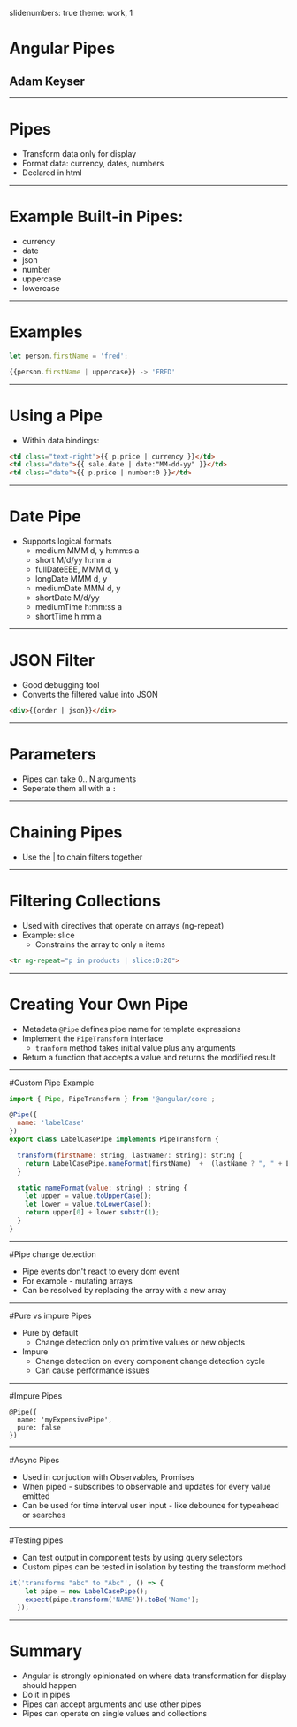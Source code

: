 slidenumbers: true
theme: work, 1

# Angular Pipes
## Adam Keyser

---

# Pipes
- Transform data only for display
- Format data: currency, dates, numbers
- Declared in html

---
# Example Built-in Pipes:
- currency
- date
- json
- number
- uppercase
- lowercase

---

# Examples

``` javascript
let person.firstName = 'fred';

{{person.firstName | uppercase}} -> 'FRED'

```

---

# Using a Pipe
- Within data bindings:

``` html
<td class="text-right">{{ p.price | currency }}</td>
<td class="date">{{ sale.date | date:"MM-dd-yy" }}</td>
<td class="date">{{ p.price | number:0 }}</td>
```

---

# Date Pipe
- Supports logical formats
  - medium MMM d, y h:mm:s a
  - short M/d/yy h:mm a
  - fullDateEEE, MMM d, y
  - longDate MMM d, y
  - mediumDate MMM d, y
  - shortDate M/d/yy
  - mediumTime h:mm:ss a
  - shortTime h:mm a

---
# JSON Filter
- Good debugging tool
- Converts the filtered value into JSON

``` html
<div>{{order | json}}</div>
```

---

# Parameters

- Pipes can take 0.. N arguments
- Seperate them all with a `:`

---
# Chaining Pipes
- Use the | to chain filters together


---
# Filtering Collections
- Used with directives that operate on arrays (ng-repeat)
- Example: slice
  - Constrains the array to only n items

``` html
<tr ng-repeat="p in products | slice:0:20">
```

---
# Creating Your Own Pipe
- Metadata `@Pipe` defines pipe name for template expressions
- Implement the `PipeTransform` interface
  - `tranform` method takes initial value plus any arguments
- Return a function that accepts a value and returns the modified result


---
#Custom Pipe Example
``` javascript
import { Pipe, PipeTransform } from '@angular/core';

@Pipe({
  name: 'labelCase'
})
export class LabelCasePipe implements PipeTransform {

  transform(firstName: string, lastName?: string): string {
    return LabelCasePipe.nameFormat(firstName)  +  (lastName ? ", " + LabelCasePipe.nameFormat(lastName) : "");
  }

  static nameFormat(value: string) : string {
    let upper = value.toUpperCase();
    let lower = value.toLowerCase();
    return upper[0] + lower.substr(1);
  }
}

```

---

#Pipe change detection

 - Pipe events don't react to every dom event
 - For example - mutating arrays
 - Can be resolved by replacing the array with a new array

---

#Pure vs impure Pipes

- Pure by default
  - Change detection only on primitive values or new objects
- Impure
  - Change detection on every component change detection cycle
  - Can cause performance issues

---

#Impure Pipes

```
@Pipe({
  name: 'myExpensivePipe',
  pure: false
})
```

---

#Async Pipes

- Used in conjuction with Observables, Promises
- When piped - subscribes to observable and updates for every value emitted
- Can be used for time interval user input - like debounce for typeahead or searches

---

#Testing pipes

- Can test output in component tests by using query selectors
- Custom pipes can be tested in isolation by testing the transform method

```javascript
it('transforms "abc" to "Abc"', () => {
    let pipe = new LabelCasePipe();
    expect(pipe.transform('NAME')).toBe('Name');
  });
```

---

# Summary
- Angular is strongly opinionated on where data transformation for display should happen
- Do it in pipes
- Pipes can accept arguments and use other pipes
- Pipes can operate on single values and collections
